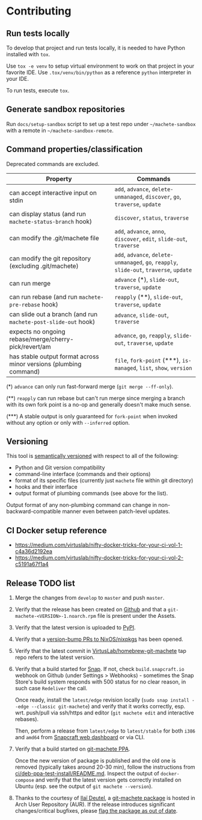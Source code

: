 # Contributing

## Run tests locally

To develop that project and run tests locally, it is needed to have Python installed with `tox`.

Use `tox -e venv` to setup virtual environment to work on that project in your favorite IDE.
Use `.tox/venv/bin/python` as a reference `python` interpreter in your IDE.

To run tests, execute `tox`.


## Generate sandbox repositories

Run `docs/setup-sandbox` script to set up a test repo under `~/machete-sandbox` with a remote in `~/machete-sandbox-remote`.


## Command properties/classification

Deprecated commands are excluded.

| Property                                                          | Commands                                                                                 |
| ----------------------------------------------------------------- | ---------------------------------------------------------------------------------------- |
| can accept interactive input on stdin                             | `add`, `advance`, `delete-unmanaged`, `discover`, `go`, `traverse`, `update`             |
| can display status (and run `machete-status-branch` hook)         | `discover`, `status`, `traverse`                                                         |
| can modify the .git/machete file                                  | `add`, `advance`, `anno`, `discover`, `edit`, `slide-out`, `traverse`                    |
| can modify the git repository (excluding .git/machete)            | `add`, `advance`, `delete-unmanaged`, `go`, `reapply`, `slide-out`, `traverse`, `update` |
| can run merge                                                     | `advance` (\*), `slide-out`, `traverse`, `update`                                        |
| can run rebase (and run `machete-pre-rebase` hook)                | `reapply` (\*\*), `slide-out`, `traverse`, `update`                                      |
| can slide out a branch (and run `machete-post-slide-out` hook)    | `advance`, `slide-out`, `traverse`                                                       |
| expects no ongoing rebase/merge/cherry-pick/revert/am             | `advance`, `go`, `reapply`, `slide-out`, `traverse`, `update`                            |
| has stable output format across minor versions (plumbing command) | `file`, `fork-point` (\*\*\*), `is-managed`, `list`, `show`, `version`                   |

(\*) `advance` can only run fast-forward merge (`git merge --ff-only`).

(\*\*) `reapply` can run rebase but can't run merge since merging a branch with its own fork point is a no-op and generally doesn't make much sense.

(\*\*\*) A stable output is only guaranteed for `fork-point` when invoked without any option or only with `--inferred` option.


## Versioning

This tool is [semantically versioned](https://semver.org) with respect to all of the following:

* Python and Git version compatibility
* command-line interface (commands and their options)
* format of its specific files (currently just `machete` file within git directory)
* hooks and their interface
* output format of plumbing commands (see above for the list).

Output format of any non-plumbing command can change in non-backward-compatible manner even between patch-level updates.


## CI Docker setup reference

* https://medium.com/virtuslab/nifty-docker-tricks-for-your-ci-vol-1-c4a36d2192ea
* https://medium.com/virtuslab/nifty-docker-tricks-for-your-ci-vol-2-c5191a67f1a4


## Release TODO list

1. Merge the changes from `develop` to `master` and push `master`.

1. Verify that the release has been created on [Github](https://github.com/VirtusLab/git-machete/releases)
   and that a `git-machete-<VERSION>-1.noarch.rpm` file is present under the Assets.

1. Verify that the latest version is uploaded to [PyPI](https://pypi.org/project/git-machete).

1. Verify that a [version-bump PRs to NixOS/nixpkgs](https://github.com/NixOS/nixpkgs/pulls?q=is%3Apr+git-machete) has been opened.

1. Verify that the latest commit in [VirtusLab/homebrew-git-machete](https://github.com/VirtusLab/homebrew-git-machete) tap repo refers to the latest version.

1. Verify that a build started for [Snap](https://build.snapcraft.io/user/VirtusLab/git-machete).
   If not, check `build.snapcraft.io` webhook on Github (under Settings > Webhooks) -
   sometimes the Snap Store's build system responds with 500 status for no clear reason, in such case `Redeliver` the call.

   Once ready, install the `latest/edge` revision locally (`sudo snap install --edge --classic git-machete`)
   and verify that it works correctly, esp. wrt. push/pull via ssh/https and editor (`git machete edit` and interactive rebases).

   Then, perform a release from `latest/edge` to `latest/stable` for both `i386` and `amd64`
   from [Snapcraft web dashboard](https://snapcraft.io/git-machete/releases) or via CLI.

1. Verify that a build started on [git-machete PPA](https://launchpad.net/~virtuslab/+archive/ubuntu/git-machete/+packages).

   Once the new version of package is published and the old one is removed (typically takes around 20-30 min),
   follow the instructions from [ci/deb-ppa-test-install/README.md](https://github.com/VirtusLab/git-machete/tree/master/ci/deb-ppa-test-install).
   Inspect the output of `docker-compose` and verify that the latest version gets correctly installed on Ubuntu (esp. see the output of `git machete --version`).

1. Thanks to the courtesy of [Ila&iuml; Deutel](https://github.com/ilai-deutel),
   a [git-machete package](https://aur.archlinux.org/packages/git-machete) is hosted in Arch User Repository (AUR).
   If the release introduces significant changes/critical bugfixes, please [flag the package as out of date](https://aur.archlinux.org/pkgbase/git-machete/flag).
